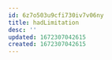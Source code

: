 ```yaml
---
id: 6z7o503u9cfi730iv7v06ny
title: hadLimitation
desc: ''
updated: 1672307042615
created: 1672307042615
---
```

